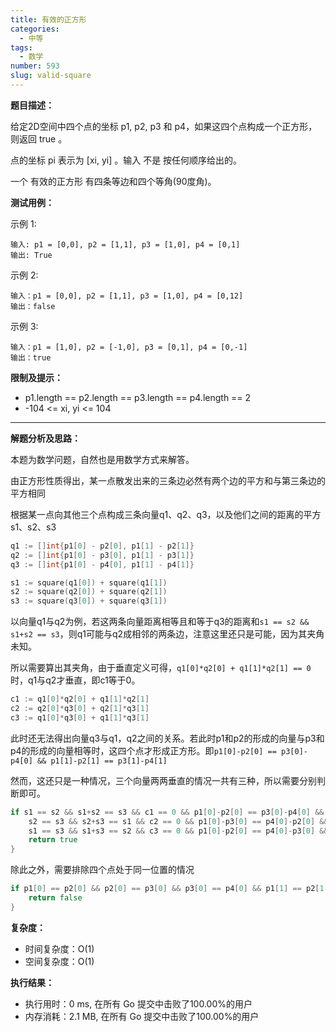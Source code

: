 ```yaml
---
title: 有效的正方形
categories:
  - 中等
tags:
  - 数学
number: 593
slug: valid-square
---
```


**题目描述：**

 给定2D空间中四个点的坐标 p1, p2, p3 和 p4，如果这四个点构成一个正方形，则返回 true 。

点的坐标 pi 表示为 [xi, yi] 。输入 不是 按任何顺序给出的。

 一个 有效的正方形 有四条等边和四个等角(90度角)。


**测试用例：**



示例 1:
```
输入: p1 = [0,0], p2 = [1,1], p3 = [1,0], p4 = [0,1]
输出: True
```

示例 2:
```
输入：p1 = [0,0], p2 = [1,1], p3 = [1,0], p4 = [0,12]
输出：false
```
示例 3:
```
输入：p1 = [1,0], p2 = [-1,0], p3 = [0,1], p4 = [0,-1]
输出：true
```

**限制及提示：**
- p1.length == p2.length == p3.length == p4.length == 2
- -104 <= xi, yi <= 104


---
**解题分析及思路：**

本题为数学问题，自然也是用数学方式来解答。

由正方形性质得出，某一点散发出来的三条边必然有两个边的平方和与第三条边的平方相同

根据某一点向其他三个点构成三条向量q1、q2、q3，以及他们之间的距离的平方s1、s2、s3

```go
q1 := []int{p1[0] - p2[0], p1[1] - p2[1]}
q2 := []int{p1[0] - p3[0], p1[1] - p3[1]}
q3 := []int{p1[0] - p4[0], p1[1] - p4[1]}

s1 := square(q1[0]) + square(q1[1])
s2 := square(q2[0]) + square(q2[1])
s3 := square(q3[0]) + square(q3[1])
```

以向量q1与q2为例，若这两条向量距离相等且和等于q3的距离和`s1 == s2 && s1+s2 == s3`，则q1可能与q2成相邻的两条边，注意这里还只是可能，因为其夹角未知。

所以需要算出其夹角，由于垂直定义可得，`q1[0]*q2[0] + q1[1]*q2[1] == 0`时，q1与q2才垂直，即c1等于0。

```go
c1 := q1[0]*q2[0] + q1[1]*q2[1]
c2 := q2[0]*q3[0] + q2[1]*q3[1]
c3 := q1[0]*q3[0] + q1[1]*q3[1]
```

此时还无法得出向量q3与q1，q2之间的关系。若此时p1和p2的形成的向量与p3和p4的形成的向量相等时，这四个点才形成正方形。即`p1[0]-p2[0] == p3[0]-p4[0] && p1[1]-p2[1] == p3[1]-p4[1]`


然而，这还只是一种情况，三个向量两两垂直的情况一共有三种，所以需要分别判断即可。
```go
if s1 == s2 && s1+s2 == s3 && c1 == 0 && p1[0]-p2[0] == p3[0]-p4[0] && p1[1]-p2[1] == p3[1]-p4[1] ||
    s2 == s3 && s2+s3 == s1 && c2 == 0 && p1[0]-p3[0] == p4[0]-p2[0] && p1[1]-p3[1] == p4[1]-p2[1] ||
    s1 == s3 && s1+s3 == s2 && c3 == 0 && p1[0]-p2[0] == p4[0]-p3[0] && p1[1]-p2[1] == p4[1]-p3[1] {
    return true
}
```

除此之外，需要排除四个点处于同一位置的情况
```go
if p1[0] == p2[0] && p2[0] == p3[0] && p3[0] == p4[0] && p1[1] == p2[1] && p2[1] == p3[1] && p3[1] == p4[1] {
    return false
}
```

**复杂度：**

- 时间复杂度：O(1)
- 空间复杂度：O(1)

**执行结果：**

- 执行用时：0 ms, 在所有 Go 提交中击败了100.00%的用户
- 内存消耗：2.1 MB, 在所有 Go 提交中击败了100.00%的用户
